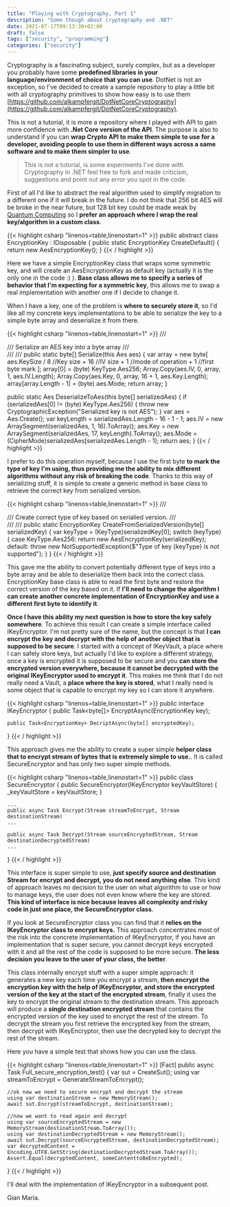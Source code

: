 ```yaml
---
title: "Playing with Cryptography, Part 1" 
description: "Some though about cryptography and .NET"
date: 2021-07-17T09:13:30+02:00
draft: false
tags: ["security", "programming"]
categories: ["security"]
---
```


Cryptography is a fascinating subject, surely complex, but as a developer you probably have some **predefined libraries in your language/environment of choice that you can use**. DotNet is not an exception, so I've decided to create a sample repository to play a little bit with all cryptography primitives to show how easy is to use them [https://github.com/alkampfergit/DotNetCoreCryptography](https://github.com/alkampfergit/DotNetCoreCryptography).

This is not a tutorial, it is more a repository where I played with API to gain more confidence with **.Net Core version of the API**. The purpose is also to understand if you can **wrap Crypto API to make them simple to use for a developer, avoiding people to use them in different ways across a same software and to make them simpler to use**.

> This is not a tutorial, is some experiments I've done with Cryptography in .NET feel free to fork and made criticism, suggestions and point out any error you spot in the code.

First of all I'd like to abstract the real algorithm used to simplify migration to a different one if it will break in the future. I do not think that 256 bit AES will be broke in the near future, but 128 bit key could be made weak by [Quantum Computing](https://www.amazon.com/Cryptography-Apocalypse-Preparing-Quantum-Computing/dp/1119618193/ref=sr_1_1?dchild=1&keywords=quantum+apocalypse+cryptography&qid=1626513865&sr=8-1) so I **prefer an approach where I wrap the real key/algorithm in a custom class**.

{{< highlight csharp "linenos=table,linenostart=1" >}}
public abstract class EncryptionKey : IDisposable
{
    public static EncryptionKey CreateDefault()
    {
        return new AesEncryptionKey();
    }
{{< / highlight >}}

Here we have a simple EncryptionKey class that wraps some symmetric key, and will create an AesEncryptionKey as default key (actually it is the only one in the code :) ). **Base class allows me to specify a series of behavior that I'm expecting for a symmetric key**, this allows me to swap a real implementation with another one if I decide to change it.

When I have a key, one of the problem is **where to securely store it**, so I'd like all my concrete keys implementations to be able to serialize the key to a simple byte array and deserialize it from there.

{{< highlight csharp "linenos=table,linenostart=1" >}}
/// <summary>
/// Serialize an AES key into a byte array
/// </summary>
/// <param name="aes"></param>
/// <returns></returns>
public static byte[] Serialize(this Aes aes)
{
    var array = new byte[
        aes.KeySize / 8     //Key size
        + 16                //IV size
        + 1                 //mode of operation
        + 1                 //first byte mark
    ];
    array[0] = (byte) KeyType.Aes256;
    Array.Copy(aes.IV, 0, array, 1, aes.IV.Length);
    Array.Copy(aes.Key, 0, array, 16 + 1, aes.Key.Length);
    array[array.Length - 1] = (byte) aes.Mode;
    return array;
}

public static Aes DeserializeToAes(this byte[] serializedAes)
{
    if (serializedAes[0] != (byte) KeyType.Aes256) 
    {
        throw new CryptographicException("Serialized key is not AES");
    }
    var aes = Aes.Create();
    var keyLength = serializedAes.Length - 16 - 1 - 1;
    aes.IV = new ArraySegment<byte>(serializedAes, 1, 16).ToArray();
    aes.Key = new ArraySegment<byte>(serializedAes, 17, keyLength).ToArray();
    aes.Mode = (CipherMode)serializedAes[serializedAes.Length - 1];
    return aes;
}
{{< / highlight >}}

I prefer to do this operation myself, because I use the first byte **to mark the type of key I'm using, thus providing me the ability to mix different algorithms without any risk of breaking the code**. Thanks to this way of serializing stuff, it is simple to create a generic method in base class to retrieve the correct key from serialized version.

{{< highlight csharp "linenos=table,linenostart=1" >}}
/// <summary>
/// Create correct type of key based on serialied version.
/// </summary>
/// <param name="serializedKey"></param>
/// <returns></returns>
public static EncryptionKey CreateFromSerializedVersion(byte[] serializedKey)
{
    var keyType = (KeyType)serializedKey[0];
    switch (keyType)
    {
        case KeyType.Aes256:
            return new AesEncryptionKey(serializedKey);
        default:
            throw new NotSupportedException($"Type of key {keyType} is not supported");
    }
}
{{< / highlight >}}

This gave me the ability to convert potentially different type of keys into a byte array and be able to deserialize them back into the correct class. EncryptionKey base class is able to read the first byte and restore the correct version of the key based on it. If **I'll need to change the algorithm I can create another concrete implementation of EncryptionKey and use a different first byte to identify it**.  

**Once I have this ability my next question is how to store the key safely somewhere**. To achieve this result I can create a simple interface called IKeyEncryptor. I'm not pretty sure of the name, but the concept is that **I can encrypt the key and decrypt with the help of another object that is supposed to be secure**. I started with a concept of IKeyVault, a place where I can safely store keys, but actually I'd like to explore a different strategy, once a key is encrypted it is supposed to be secure and you **can store the encrypted version everywhere, because it cannot be decrypted with the original IKeyEncryptor used to encrypt it**. This makes me think that I do not really need a Vault, a **place where the key is stored**, what I really need is some object that is capable to encrypt my key so I can store it anywhere.

{{< highlight csharp "linenos=table,linenostart=1" >}}
public interface IKeyEncryptor
{
    public Task<byte[]> EncryptAsync(EncryptionKey key);

    public Task<EncryptionKey> DecriptAsync(byte[] encryptedKey);
}
{{< / highlight >}}

This approach gives me the ability to create a super simple **helper class that to encrypt stream of bytes that is extremely simple to use.**. It is called SecureEncryptor and has only two super simple methods.

{{< highlight csharp "linenos=table,linenostart=1" >}}
public class SecureEncryptor
{
    public SecureEncryptor(IKeyEncryptor keyVaultStore)
    {
        _keyVaultStore = keyVaultStore;
    }

    ...
    public async Task Encrypt(Stream streamToEncrypt, Stream destinationStream)
    ...

    public async Task Decrypt(Stream sourceEncryptedStream, Stream destinationDecryptedStream)
    ...
}
{{< / highlight >}}

This interface is super simple to use, **just specify source and destination Stream for encrypt and decrypt, you do not need anything else**. This kind of approach leaves no decision to the user on what algorithm to use or how to manage keys, the user does not even know where the key are stored. **This kind of interface is nice because leaves all complexity and risky code in just one place, the SecureEncryptor class**. 

If you look at SecureEncryptor class you can find that it **relies on the IKeyEncryptor class to encrypt keys.** This approach concentrates most of the risk into the concrete implementation of IKeyEncryptor, if you have an implementation that is super secure, you cannot decrypt keys encrypted with it and all the rest of the code is supposed to be more secure. **The less decision you leave to the user of your class, the better**.

This class internally encrypt stuff with a super simple approach: it generates a new key each time you encrypt a stream, **then encrypt the encryption key with the help of IKeyEncryptor, and store the encrypted version of the key at the start of the encrypted stream**, finally it uses the key to encrypt the original stream to the destination stream. This approach will produce a **single destination encrypted stream** that contains the encrypted version of the key used to encrypt the rest of the stream. To decrypt the stream you first retrieve the encrypted key from the stream, then decrypt with IKeyEncryptor, then use the decrypted key to decrypt the rest of the stream.

Here you have a simple test that shows how you can use the class.

{{< highlight csharp "linenos=table,linenostart=1" >}}
[Fact]
public async Task Full_secure_encryption_test()
{
    var sut = CreateSut();
    using var streamToEncrypt = GenerateStreamToEncrypt();

    //ok now we need to secure encrypt and decrypt the stream
    using var destinationStream = new MemoryStream();
    await sut.Encrypt(streamToEncrypt, destinationStream);

    //now we want to read again and decrypt
    using var sourceEncryptedStream = new MemoryStream(destinationStream.ToArray());
    using var destinationDecryptedStream = new MemoryStream();
    await sut.Decrypt(sourceEncryptedStream, destinationDecryptedStream);
    var decryptedContent = Encoding.UTF8.GetString(destinationDecryptedStream.ToArray());
    Assert.Equal(decryptedContent, someContenttoBeEncrypted);
}
{{< / highlight >}}

I'll deal with the implementation of IKeyEncryptor in a subsequent post.

Gian Maria.
